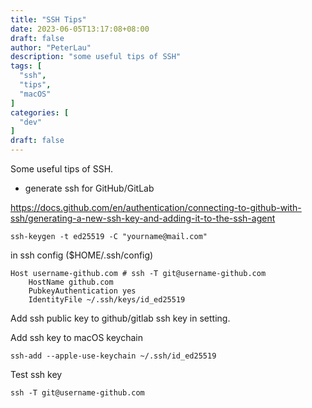 ```yaml
---
title: "SSH Tips"
date: 2023-06-05T13:17:08+08:00
draft: false
author: "PeterLau"
description: "some useful tips of SSH"
tags: [
  "ssh",
  "tips",
  "macOS"
]
categories: [
  "dev"
]
draft: false
---
```


Some useful tips of SSH.

<!--more-->

- generate ssh for GitHub/GitLab

https://docs.github.com/en/authentication/connecting-to-github-with-ssh/generating-a-new-ssh-key-and-adding-it-to-the-ssh-agent

`ssh-keygen -t ed25519 -C "yourname@mail.com"`

in ssh config ($HOME/.ssh/config)

    Host username-github.com # ssh -T git@username-github.com
        HostName github.com
        PubkeyAuthentication yes
        IdentityFile ~/.ssh/keys/id_ed25519
				
Add ssh public key to github/gitlab ssh key in setting.

Add ssh key to macOS keychain

`ssh-add --apple-use-keychain ~/.ssh/id_ed25519`

Test ssh key 

`ssh -T git@username-github.com`
